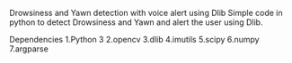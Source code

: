 Drowsiness and Yawn detection with voice alert using Dlib
Simple code in python to detect Drowsiness and Yawn and alert the user using Dlib.

Dependencies
    1.Python 3
    2.opencv
    3.dlib
    4.imutils
    5.scipy
    6.numpy
    7.argparse
